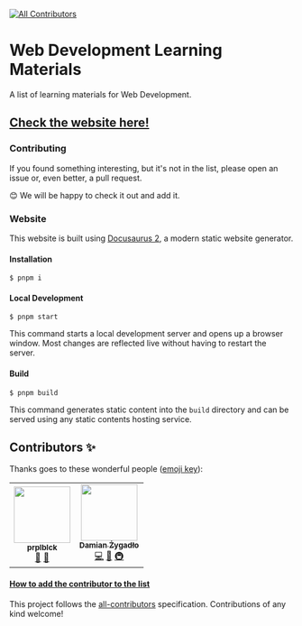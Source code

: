 
<!-- ALL-CONTRIBUTORS-BADGE:START - Do not remove or modify this section -->
[![All Contributors](https://img.shields.io/badge/all_contributors-1-orange.svg?style=flat-square)](#contributors-)
<!-- ALL-CONTRIBUTORS-BADGE:END -->

# Web Development Learning Materials
A list of learning materials for Web Development.

## <a href="https://bewebdev.tech/">Check the website here!</a>
    
### Contributing
If you found something interesting, but it's not in the list, please open an issue or, even better, a pull request.
<p>😊 We will be happy to check it out and add it.</p>

### Website

This website is built using [Docusaurus 2](https://docusaurus.io/), a modern static website generator.

#### Installation

```
$ pnpm i
```

#### Local Development

```
$ pnpm start
```

This command starts a local development server and opens up a browser window. Most changes are reflected live without having to restart the server.

#### Build

```
$ pnpm build
```

This command generates static content into the `build` directory and can be served using any static contents hosting service.

## Contributors ✨

Thanks goes to these wonderful people ([emoji key](https://allcontributors.org/docs/en/emoji-key)):

<!-- ALL-CONTRIBUTORS-LIST:START - Do not remove or modify this section -->
<!-- prettier-ignore-start -->
<!-- markdownlint-disable -->
<table>
  <tbody>
    <tr>
      <td align="center"><a href="https://purpleblack.dev/"><img src="https://avatars.githubusercontent.com/u/55458485?v=4?s=100" width="100px;" alt=""/><br /><sub><b>prplblck</b></sub></a><br /><a href="https://github.com/NowYouKnowProgramming/webdev-learning-materials/commits?author=goodideagiver" title="Documentation">📖</a> <a href="#maintenance-goodideagiver" title="Maintenance">🚧</a></td>
      <td align="center"><a href="https://github.com/Willaiem"><img src="https://avatars.githubusercontent.com/u/25301582?v=4?s=100" width="100px;" alt=""/><br /><sub><b>Damian Żygadło</b></sub></a><br /><a href="https://github.com/NowYouKnowProgramming/webdev-learning-materials/commits?author=Willaiem" title="Code">💻</a> <a href="https://github.com/NowYouKnowProgramming/webdev-learning-materials/commits?author=Willaiem" title="Documentation">📖</a> <a href="#infra-Willaiem" title="Infrastructure (Hosting, Build-Tools, etc)">🚇</a></td>
    </tr>
  </tobdy>
</table>

<!-- markdownlint-restore -->
<!-- prettier-ignore-end -->

<!-- ALL-CONTRIBUTORS-LIST:END -->

#### [How to add the contributor to the list](https://allcontributors.org/docs/en/bot/usage)
This project follows the [all-contributors](https://github.com/all-contributors/all-contributors) specification. Contributions of any kind welcome!
